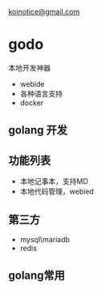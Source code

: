 koinotice@gmail.com

# godo
本地开发神器
- webide
- 各种语言支持
- docker
  
## golang 开发
## 功能列表
- 本地记事本，支持MD
- 本地代码管理，webied


## 第三方
- mysql\mariadb
- redis
 

## golang常用

 